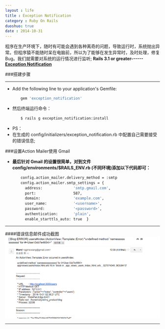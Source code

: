 ```yaml
---
layout : life
title : Exception Notification
category : Ruby On Rails
duoshuo: true
date : 2014-10-31
---
```

>
程序在生产环境下，随时有可能会遇到各种离奇的问题，导致运行时，系统抛出异常。但程序猿不能随时呆在电脑前，所以为了能够在发生异常时，及时处理，修复Bug。我们就需要对系统的运行情况进行监听;
**Rails 3.1 or greater------[Exception Notification][1]**

<!-- more -->

###搭建步骤
******

* Add the following line to your application's Gemfile:

 ```sh
        gem 'exception_notification'
 ```

* 然后终端运行命令：

 ```sh
        $ rails g exception_notification:install
 ```
 >
* PS：
 * 在生成的 config/initializers/exception_notification.rb 中配置自己需要接受的错误信息;

###设置Action Mailer使用 Gmail

* **最后针对 Gmail 的设置很简单，对到文件 config/environments/$RAILS_ENV.rb (不同环境)添加以下代码即可：**

 ```sh
        config.action_mailer.delivery_method = :smtp
        config.action_mailer.smtp_settings = {
          address:              'smtp.gmail.com',
          port:                 587,
          domain:               'example.com',
          user_name:            '<username>',
          password:             '<password>',
          authentication:       'plain',
          enable_starttls_auto: true  }
 ```

******
####错误信息邮件成功截图
![发送错误信息](/res/img/blog/error_email.png)
******


[1]:https://github.com/smartinez87/exception_notification
